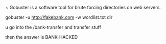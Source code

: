 ~ Gobuster is a software tool for brute forcing directories on web servers. 

gobuster -u http://fakebank.com -w wordlist.txt dir

u go into the /bank-transfer and transfer stuff

then the answer is BANK-HACKED

